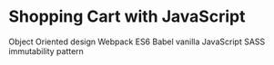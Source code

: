 # Shopping Cart with JavaScript

Object Oriented design
Webpack
ES6
Babel
vanilla JavaScript
SASS
immutability pattern
